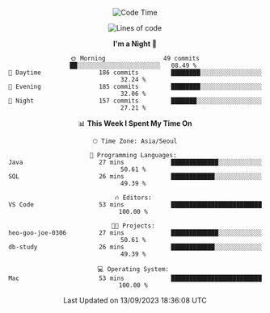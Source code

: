 <div align=center>
 
<!--START_SECTION:waka-->
![Code Time](http://img.shields.io/badge/Code%20Time-274%20hrs%2013%20mins-blue)

![Lines of code](https://img.shields.io/badge/From%20Hello%20World%20I%27ve%20Written-3.1%20million%20lines%20of%20code-blue)

**I'm a Night 🦉** 

```text
🌞 Morning                49 commits          ██░░░░░░░░░░░░░░░░░░░░░░░   08.49 % 
🌆 Daytime                186 commits         ████████░░░░░░░░░░░░░░░░░   32.24 % 
🌃 Evening                185 commits         ████████░░░░░░░░░░░░░░░░░   32.06 % 
🌙 Night                  157 commits         ███████░░░░░░░░░░░░░░░░░░   27.21 % 
```


📊 **This Week I Spent My Time On** 

```text
🕑︎ Time Zone: Asia/Seoul

💬 Programming Languages: 
Java                     27 mins             █████████████░░░░░░░░░░░░   50.61 % 
SQL                      26 mins             ████████████░░░░░░░░░░░░░   49.39 % 

🔥 Editors: 
VS Code                  53 mins             █████████████████████████   100.00 % 

🐱‍💻 Projects: 
heo-goo-joe-0306         27 mins             █████████████░░░░░░░░░░░░   50.61 % 
db-study                 26 mins             ████████████░░░░░░░░░░░░░   49.39 % 

💻 Operating System: 
Mac                      53 mins             █████████████████████████   100.00 % 
```


 Last Updated on 13/09/2023 18:36:08 UTC
<!--END_SECTION:waka-->
 </div>
